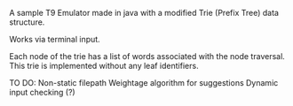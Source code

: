 A sample T9 Emulator made in java with a modified Trie (Prefix Tree) data structure.

Works via terminal input.

Each node of the trie has a list of words associated with the node traversal.
This trie is implemented without any leaf identifiers.

TO DO:
Non-static filepath
Weightage algorithm for suggestions
Dynamic input checking (?)

